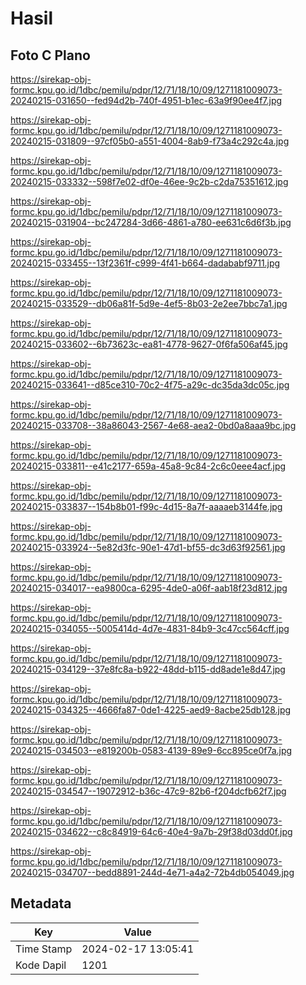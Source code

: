 # Hasil

## Foto C Plano

https://sirekap-obj-formc.kpu.go.id/1dbc/pemilu/pdpr/12/71/18/10/09/1271181009073-20240215-031650--fed94d2b-740f-4951-b1ec-63a9f90ee4f7.jpg

https://sirekap-obj-formc.kpu.go.id/1dbc/pemilu/pdpr/12/71/18/10/09/1271181009073-20240215-031809--97cf05b0-a551-4004-8ab9-f73a4c292c4a.jpg

https://sirekap-obj-formc.kpu.go.id/1dbc/pemilu/pdpr/12/71/18/10/09/1271181009073-20240215-033332--598f7e02-df0e-46ee-9c2b-c2da75351612.jpg

https://sirekap-obj-formc.kpu.go.id/1dbc/pemilu/pdpr/12/71/18/10/09/1271181009073-20240215-031904--bc247284-3d66-4861-a780-ee631c6d6f3b.jpg

https://sirekap-obj-formc.kpu.go.id/1dbc/pemilu/pdpr/12/71/18/10/09/1271181009073-20240215-033455--13f2361f-c999-4f41-b664-dadababf9711.jpg

https://sirekap-obj-formc.kpu.go.id/1dbc/pemilu/pdpr/12/71/18/10/09/1271181009073-20240215-033529--db06a81f-5d9e-4ef5-8b03-2e2ee7bbc7a1.jpg

https://sirekap-obj-formc.kpu.go.id/1dbc/pemilu/pdpr/12/71/18/10/09/1271181009073-20240215-033602--6b73623c-ea81-4778-9627-0f6fa506af45.jpg

https://sirekap-obj-formc.kpu.go.id/1dbc/pemilu/pdpr/12/71/18/10/09/1271181009073-20240215-033641--d85ce310-70c2-4f75-a29c-dc35da3dc05c.jpg

https://sirekap-obj-formc.kpu.go.id/1dbc/pemilu/pdpr/12/71/18/10/09/1271181009073-20240215-033708--38a86043-2567-4e68-aea2-0bd0a8aaa9bc.jpg

https://sirekap-obj-formc.kpu.go.id/1dbc/pemilu/pdpr/12/71/18/10/09/1271181009073-20240215-033811--e41c2177-659a-45a8-9c84-2c6c0eee4acf.jpg

https://sirekap-obj-formc.kpu.go.id/1dbc/pemilu/pdpr/12/71/18/10/09/1271181009073-20240215-033837--154b8b01-f99c-4d15-8a7f-aaaaeb3144fe.jpg

https://sirekap-obj-formc.kpu.go.id/1dbc/pemilu/pdpr/12/71/18/10/09/1271181009073-20240215-033924--5e82d3fc-90e1-47d1-bf55-dc3d63f92561.jpg

https://sirekap-obj-formc.kpu.go.id/1dbc/pemilu/pdpr/12/71/18/10/09/1271181009073-20240215-034017--ea9800ca-6295-4de0-a06f-aab18f23d812.jpg

https://sirekap-obj-formc.kpu.go.id/1dbc/pemilu/pdpr/12/71/18/10/09/1271181009073-20240215-034055--5005414d-4d7e-4831-84b9-3c47cc564cff.jpg

https://sirekap-obj-formc.kpu.go.id/1dbc/pemilu/pdpr/12/71/18/10/09/1271181009073-20240215-034129--37e8fc8a-b922-48dd-b115-dd8ade1e8d47.jpg

https://sirekap-obj-formc.kpu.go.id/1dbc/pemilu/pdpr/12/71/18/10/09/1271181009073-20240215-034325--4666fa87-0de1-4225-aed9-8acbe25db128.jpg

https://sirekap-obj-formc.kpu.go.id/1dbc/pemilu/pdpr/12/71/18/10/09/1271181009073-20240215-034503--e819200b-0583-4139-89e9-6cc895ce0f7a.jpg

https://sirekap-obj-formc.kpu.go.id/1dbc/pemilu/pdpr/12/71/18/10/09/1271181009073-20240215-034547--19072912-b36c-47c9-82b6-f204dcfb62f7.jpg

https://sirekap-obj-formc.kpu.go.id/1dbc/pemilu/pdpr/12/71/18/10/09/1271181009073-20240215-034622--c8c84919-64c6-40e4-9a7b-29f38d03dd0f.jpg

https://sirekap-obj-formc.kpu.go.id/1dbc/pemilu/pdpr/12/71/18/10/09/1271181009073-20240215-034707--bedd8891-244d-4e71-a4a2-72b4db054049.jpg


## Metadata

| Key        | Value               |
| ---------- | ------------------- |
| Time Stamp | 2024-02-17 13:05:41 |
| Kode Dapil | 1201                |



